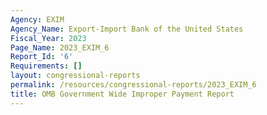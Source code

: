 ```yaml
---
Agency: EXIM
Agency_Name: Export-Import Bank of the United States
Fiscal_Year: 2023
Page_Name: 2023_EXIM_6
Report_Id: '6'
Requirements: []
layout: congressional-reports
permalink: /resources/congressional-reports/2023_EXIM_6
title: OMB Government Wide Improper Payment Report
---
```


